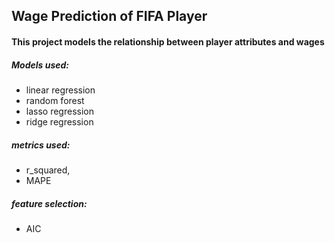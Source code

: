  ## Wage Prediction of FIFA Player
 
 #### This project models the relationship between player attributes and wages 
 
 ##### Models used:
 
- linear regression
- random forest
- lasso regression
- ridge regression

##### metrics used: 
- r_squared, 
- MAPE

##### feature selection: 
- AIC
